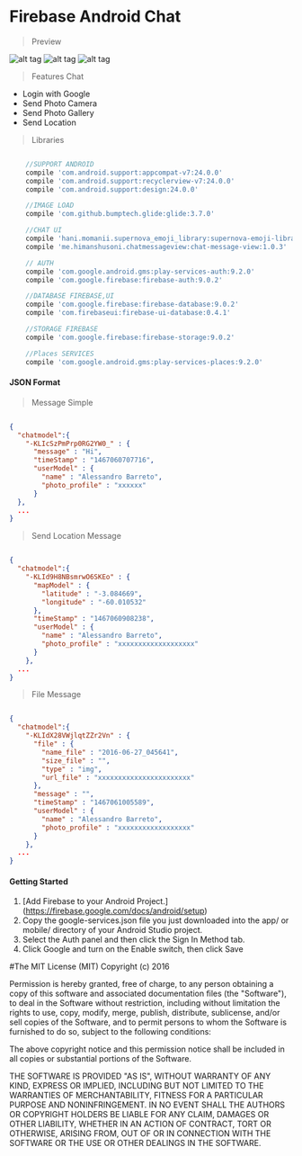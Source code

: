 # Firebase Android Chat

> Preview

![alt tag](https://github.com/AleBarreto/FirebaseAndroidChat/blob/master/prints/1.png?raw=true)
![alt tag](https://github.com/AleBarreto/FirebaseAndroidChat/blob/master/prints/2.png?raw=true)
![alt tag](https://github.com/AleBarreto/FirebaseAndroidChat/blob/master/prints/3.png?raw=true)

> Features Chat

* Login with Google
* Send Photo Camera
* Send Photo Gallery
* Send Location

> Libraries

```gradle

    //SUPPORT ANDROID
    compile 'com.android.support:appcompat-v7:24.0.0'
    compile 'com.android.support:recyclerview-v7:24.0.0'
    compile 'com.android.support:design:24.0.0'

    //IMAGE LOAD
    compile 'com.github.bumptech.glide:glide:3.7.0'

    //CHAT UI
    compile 'hani.momanii.supernova_emoji_library:supernova-emoji-library:0.0.2'
    compile 'me.himanshusoni.chatmessageview:chat-message-view:1.0.3'

    // AUTH
    compile 'com.google.android.gms:play-services-auth:9.2.0'
    compile 'com.google.firebase:firebase-auth:9.0.2'

    //DATABASE FIREBASE,UI
    compile 'com.google.firebase:firebase-database:9.0.2'
    compile 'com.firebaseui:firebase-ui-database:0.4.1'

    //STORAGE FIREBASE
    compile 'com.google.firebase:firebase-storage:9.0.2'

    //Places SERVICES
    compile 'com.google.android.gms:play-services-places:9.2.0'

```

#### JSON Format

> Message Simple

```JSON

{
  "chatmodel":{
    "-KLIcSzPmPrp0RG2YW0_" : {
      "message" : "Hi",
      "timeStamp" : "1467060707716",
      "userModel" : {
        "name" : "Alessandro Barreto",
        "photo_profile" : "xxxxxx"
      }
  },
  ...
}


```

> Send Location Message

```JSON

{
  "chatmodel":{
    "-KLId9H8NBsmrwO6SKEo" : {
      "mapModel" : {
        "latitude" : "-3.084669",
        "longitude" : "-60.010532"
      },
      "timeStamp" : "1467060908238",
      "userModel" : {
        "name" : "Alessandro Barreto",
        "photo_profile" : "xxxxxxxxxxxxxxxxxxx"
      }
    },
  ...
}


```

> File Message

```JSON

{
  "chatmodel":{
    "-KLIdX28VWjlqtZZr2Vn" : {
      "file" : {
        "name_file" : "2016-06-27_045641",
        "size_file" : "",
        "type" : "img",
        "url_file" : "xxxxxxxxxxxxxxxxxxxxxxx"
      },
      "message" : "",
      "timeStamp" : "1467061005589",
      "userModel" : {
        "name" : "Alessandro Barreto",
        "photo_profile" : "xxxxxxxxxxxxxxxxxx"
      }
    },
  ...
}


```

#### Getting Started

1. [Add Firebase to your Android Project.] (https://firebase.google.com/docs/android/setup)
2. Copy the google-services.json file you just downloaded into the app/ or mobile/ directory of your Android Studio project.
3. Select the Auth panel and then click the Sign In Method tab.
4. Click Google and turn on the Enable switch, then click Save




#The MIT License (MIT)
Copyright (c) 2016

Permission is hereby granted, free of charge, to any person obtaining a copy of this software and associated documentation files (the "Software"), to deal in the Software without restriction, including without limitation the rights to use, copy, modify, merge, publish, distribute, sublicense, and/or sell copies of the Software, and to permit persons to whom the Software is furnished to do so, subject to the following conditions:

The above copyright notice and this permission notice shall be included in all copies or substantial portions of the Software.

THE SOFTWARE IS PROVIDED "AS IS", WITHOUT WARRANTY OF ANY KIND, EXPRESS OR IMPLIED, INCLUDING BUT NOT LIMITED TO THE WARRANTIES OF MERCHANTABILITY, FITNESS FOR A PARTICULAR PURPOSE AND NONINFRINGEMENT. IN NO EVENT SHALL THE AUTHORS OR COPYRIGHT HOLDERS BE LIABLE FOR ANY CLAIM, DAMAGES OR OTHER LIABILITY, WHETHER IN AN ACTION OF CONTRACT, TORT OR OTHERWISE, ARISING FROM, OUT OF OR IN CONNECTION WITH THE SOFTWARE OR THE USE OR OTHER DEALINGS IN THE SOFTWARE.
